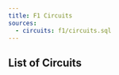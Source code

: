 ```yaml
---
title: F1 Circuits
sources:
  - circuits: f1/circuits.sql
---
```


## List of Circuits

<DataTable data="{circuits}" search="true" link=circuit_link>
    <Column id="name" title="Name" />
    <Column id="location" title="Location" />
    <Column id="country" title="Country" />
    <Column id="url" title="Wikipedia" contentType="link" openInNewTab="true" />
</DataTable>
